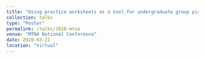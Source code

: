 ```yaml
---
title: "Using practice worksheets as a tool for undergraduate group	piano students"
collection: talks
type: "Poster"
permalink: /talks/2020-mtna
venue: "MTNA National Conference"
date: 2020-03-21
location: "Virtual"
---
```



